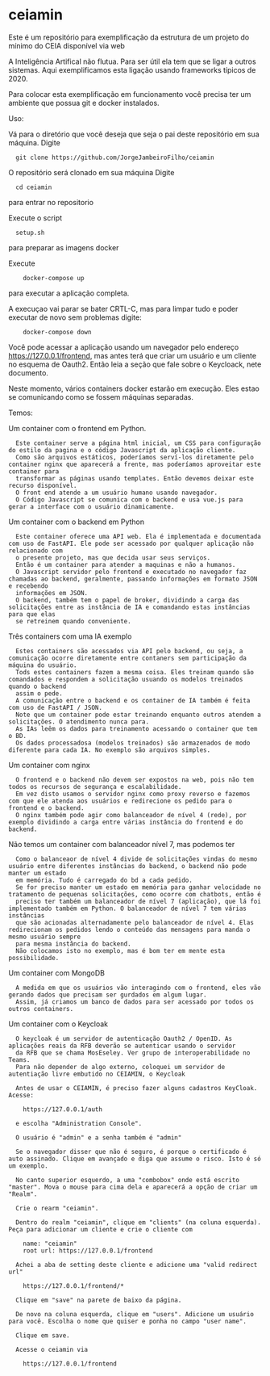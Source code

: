 # ceiamin
Este é um repositório para exemplificação da estrutura de um projeto do mínimo do CEIA disponível via web

A Inteligência Artifical não flutua. Para ser útil ela tem que se ligar a outros sistemas. Aqui exemplificamos esta ligação usando frameworks típicos de 2020.

Para colocar esta exemplificação em funcionamento você precisa ter um ambiente que possua git e docker instalados.

Uso:

  Vá para o diretório que você deseja que seja o pai deste repositório em sua máquina.
  Digite
  
      git clone https://github.com/JorgeJambeiroFilho/ceiamin
  
  O repositório será clonado em sua máquina
  Digite 
  
      cd ceiamin
  para entrar no repositorio
  
  Execute o script 
  
      setup.sh    

   para preparar as imagens docker
   
   Execute 
   
        docker-compose up
        
 
   para executar a aplicação completa.


   A execuçao vai parar se bater CRTL-C, mas para limpar tudo e poder executar de novo sem problemas digite:

        docker-compose down

Você pode acessar a aplicação usando um navegador pelo endereço https://127.0.0.1/frontend, mas antes terá que criar um usuário e um cliente no esquema de Oauth2. Então leia a seção que fale sobre o Keycloack, nete documento. 

Neste momento, vários containers docker estarão em execução. Eles estao se comunicando como se fossem máquinas separadas.

Temos:

  Um container com o frontend em Python.

      Este container serve a página html inicial, um CSS para configuração do estilo da pagina e o código Javascript da aplicação cliente.
      Como são arquivos estáticos, poderíamos serví-los diretamente pelo container nginx que aparecerá a frente, mas poderíamos aproveitar este container para
      transformar as páginas usando templates. Então devemos deixar este recurso disponível.
      O front end atende a um usuário humano usando navegador.
      O Código Javascript se comunica com o backend e usa vue.js para gerar a interface com o usuário dinamicamente.
      
  Um container com o backend em Python
  
      Este container oferece uma API web. Ela é implementada e documentada com uso de FastAPI. Ele pode ser acessado por qualquer aplicação não relacionado com 
      o presente projeto, mas que decida usar seus serviços.
      Então é um container para atender a maquinas e não a humanos.
      O Javascript servidor pelo frontend e executado no navegador faz chamadas ao backend, geralmente, passando informações em formato JSON e recebendo
      informações em JSON.
      O backend, também tem o papel de broker, dividindo a carga das solicitações entre as instância de IA e comandando estas instâncias para que elas 
      se retreinem quando conveniente.
      
  Três containers com uma IA exemplo
  
      Estes containers são acessados via API pelo backend, ou seja, a comunicação ocorre diretamente entre contaners sem participação da máquina do usuário.
      Tods estes containers fazem a mesma coisa. Eles treinam quando são comandados e respondem a solicitação usuando os modelos treinados quando o backend
      assim o pede.
      A comunicação entre o backend e os container de IA também é feita com uso de FastAPI / JSON.
      Note que um container pode estar treinando enquanto outros atendem a solicitações. O atendimento nunca para.
      As IAs leêm os dados para treinamento acessando o container que tem o BD.
      Os dados processadosa (modelos treinados) são armazenados de modo diferente para cada IA. No exemplo são arquivos simples.
      
  Um container com nginx
  
      O frontend e o backend não devem ser expostos na web, pois não tem todos os recursos de segurança e escalabilidade.
      Em vez disto usamos o servidor nginx como proxy reverso e fazemos com que ele atenda aos usuários e redirecione os pedido para o frontend e o backend.
      O nginx também pode agir como balanceador de nível 4 (rede), por exemplo dividindo a carga entre várias instância do frontend e do backend.
      
      
  Não temos um container com balanceador nível 7, mas podemos ter    
      
      Como o balanceaor de nível 4 divide de solicitações vindas do mesmo usuário entre diferentes instâncias do backend, o backend não pode manter um estado 
      em memória. Tudo é carregado do bd a cada pedido.
      Se for preciso manter um estado em memória para ganhar velocidade no tratamento de pequenas solicitações, como ocorre com chatbots, então é
      preciso ter também um balanceador de nível 7 (aplicação), que lá foi implementado também em Python. O balanceador de nível 7 tem várias instâncias
      que são acionadas alternadamente pelo balanceador de nível 4. Elas redirecionam os pedidos lendo o conteúdo das mensagens para manda o mesmo usuário sempre
      para mesma instância do backend.
      Não colocamos isto no exemplo, mas é bom ter em mente esta possibilidade.
      
  Um container com MongoDB
  
      A medida em que os usuários vão interagindo com o frontend, eles vão gerando dados que precisam ser gurdados em algum lugar.
      Assim, já criamos um banco de dados para ser acessado por todos os outros containers.
      
  Um container com o Keycloak 
  
      O keycloak é um servidor de autenticação Oauth2 / OpenID. As aplicações reais da RFB deverão se autenticar usando o servidor
      da RFB que se chama MosEseley. Ver grupo de interoperabilidade no Teams.
      Para não depender de algo externo, coloquei um servidor de autentiação livre embutido no CEIAMIN, o Keycloak
      
      Antes de usar o CEIAMIN, é preciso fazer alguns cadastros KeyCloak. Acesse:
      
        https://127.0.0.1/auth
      
      e escolha "Administration Console".
            
      O usuário é "admin" e a senha também é "admin"
      
      Se o navegador disser que não é seguro, é porque o certificado é auto assinado. Clique em avançado e diga que assume o risco. Isto é só um exemplo.
      
      No canto superior esquerdo, a uma "combobox" onde está escrito "master". Mova o mouse para cima dela e aparecerá a opção de criar um "Realm".
      
      Crie o rearm "ceiamin".
      
      Dentro do realm "ceiamin", clique em "clients" (na coluna esquerda). Peça para adicionar um cliente e crie o cliente com
       
        name: "ceiamin" 
        root url: https://127.0.0.1/frontend
        
      Achei a aba de setting deste cliente e adicione uma "valid redirect url"
      
        https://127.0.0.1/frontend/*
        
      Clique em "save" na parete de baixo da página.
      
      De novo na coluna esquerda, clique em "users". Adicione um usuário para você. Escolha o nome que quiser e ponha no campo "user name".
      
      Clique em save.
      
      Acesse o ceiamin via 
      
        https://127.0.0.1/frontend      
      
      
      
        
  
        
      
      
      




